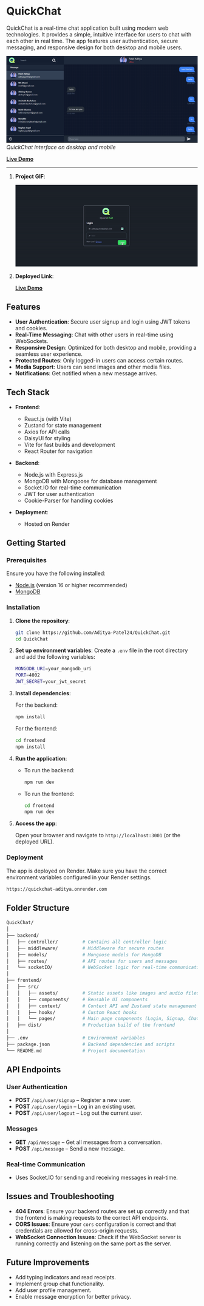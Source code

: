 # QuickChat

QuickChat is a real-time chat application built using modern web technologies. It provides a simple, intuitive interface for users to chat with each other in real time. The app features user authentication, secure messaging, and responsive design for both desktop and mobile users.

![QuickChat Preview](chatapppng.png)  
_QuickChat interface on desktop and mobile_

**[Live Demo](https://quickchat-aditya.onrender.com)**

---

1. **Project GIF**:

     ![Project GIF](chatapp.gif)
    

2. **Deployed Link**:
  
     **[Live Demo]([https://quickchat-aditya.onrender.com](https://quickchat-aditya.onrender.com/))**

## Features

- **User Authentication**: Secure user signup and login using JWT tokens and cookies.
- **Real-Time Messaging**: Chat with other users in real-time using WebSockets.
- **Responsive Design**: Optimized for both desktop and mobile, providing a seamless user experience.
- **Protected Routes**: Only logged-in users can access certain routes.
- **Media Support**: Users can send images and other media files.
- **Notifications**: Get notified when a new message arrives.
  
## Tech Stack

- **Frontend**:
  - React.js (with Vite)
  - Zustand for state management
  - Axios for API calls
  - DaisyUI for styling
  - Vite for fast builds and development
  - React Router for navigation

- **Backend**:
  - Node.js with Express.js
  - MongoDB with Mongoose for database management
  - Socket.IO for real-time communication
  - JWT for user authentication
  - Cookie-Parser for handling cookies

- **Deployment**:
  - Hosted on Render

## Getting Started

### Prerequisites

Ensure you have the following installed:

- [Node.js](https://nodejs.org/) (version 16 or higher recommended)
- [MongoDB](https://www.mongodb.com/)

### Installation

1. **Clone the repository**:
   ```bash
   git clone https://github.com/Aditya-Patel24/QuickChat.git
   cd QuickChat
   ```

2. **Set up environment variables**:
   Create a `.env` file in the root directory and add the following variables:
   ```bash
   MONGODB_URI=your_mongodb_uri
   PORT=4002
   JWT_SECRET=your_jwt_secret
   ```

3. **Install dependencies**:

   For the backend:
   ```bash
   npm install
   ```

   For the frontend:
   ```bash
   cd frontend
   npm install
   ```

4. **Run the application**:

   - To run the backend:
     ```bash
     npm run dev
     ```

   - To run the frontend:
     ```bash
     cd frontend
     npm run dev
     ```

5. **Access the app**:

   Open your browser and navigate to `http://localhost:3001` (or the deployed URL).

### Deployment

The app is deployed on Render. Make sure you have the correct environment variables configured in your Render settings.

```bash
https://quickchat-aditya.onrender.com
```

## Folder Structure

```bash
QuickChat/
│
├── backend/
│   ├── controller/         # Contains all controller logic
│   ├── middleware/         # Middleware for secure routes
│   ├── models/             # Mongoose models for MongoDB
│   ├── routes/             # API routes for users and messages
│   └── socketIO/           # WebSocket logic for real-time communication
│
├── frontend/
│   ├── src/
│   │   ├── assets/         # Static assets like images and audio files
│   │   ├── components/     # Reusable UI components
│   │   ├── context/        # Context API and Zustand state management
│   │   ├── hooks/          # Custom React hooks
│   │   └── pages/          # Main page components (Login, Signup, Chat, etc.)
│   ├── dist/               # Production build of the frontend
│
├── .env                    # Environment variables
├── package.json            # Backend dependencies and scripts
└── README.md               # Project documentation
```

## API Endpoints

### User Authentication

- **POST** `/api/user/signup` – Register a new user.
- **POST** `/api/user/login` – Log in an existing user.
- **POST** `/api/user/logout` – Log out the current user.

### Messages

- **GET** `/api/message` – Get all messages from a conversation.
- **POST** `/api/message` – Send a new message.

### Real-time Communication

- Uses Socket.IO for sending and receiving messages in real-time.

## Issues and Troubleshooting

- **404 Errors**: Ensure your backend routes are set up correctly and that the frontend is making requests to the correct API endpoints.
- **CORS Issues**: Ensure your `cors` configuration is correct and that credentials are allowed for cross-origin requests.
- **WebSocket Connection Issues**: Check if the WebSocket server is running correctly and listening on the same port as the server.

## Future Improvements

- Add typing indicators and read receipts.
- Implement group chat functionality.
- Add user profile management.
- Enable message encryption for better privacy.
